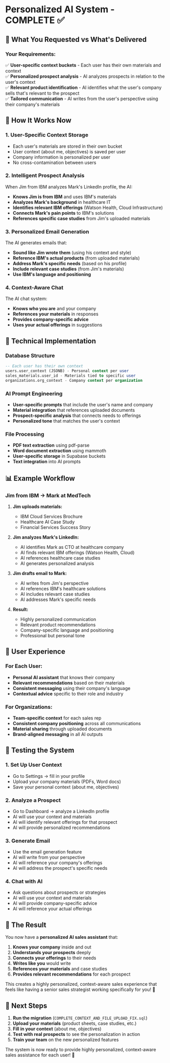 # Personalized AI System - COMPLETE ✅

## 🎯 What You Requested vs What's Delivered

### Your Requirements:
✅ **User-specific context buckets** - Each user has their own materials and context  
✅ **Personalized prospect analysis** - AI analyzes prospects in relation to the user's context  
✅ **Relevant product identification** - AI identifies what the user's company sells that's relevant to the prospect  
✅ **Tailored communication** - AI writes from the user's perspective using their company's materials  

## 🚀 How It Works Now

### 1. **User-Specific Context Storage**
- Each user's materials are stored in their own bucket
- User context (about me, objectives) is saved per user
- Company information is personalized per user
- No cross-contamination between users

### 2. **Intelligent Prospect Analysis**
When Jim from IBM analyzes Mark's LinkedIn profile, the AI:
- **Knows Jim is from IBM** and uses IBM's materials
- **Analyzes Mark's background** in healthcare IT
- **Identifies relevant IBM offerings** (Watson Health, Cloud Infrastructure)
- **Connects Mark's pain points** to IBM's solutions
- **References specific case studies** from Jim's uploaded materials

### 3. **Personalized Email Generation**
The AI generates emails that:
- **Sound like Jim wrote them** (using his context and style)
- **Reference IBM's actual products** (from uploaded materials)
- **Address Mark's specific needs** (based on his profile)
- **Include relevant case studies** (from Jim's materials)
- **Use IBM's language and positioning**

### 4. **Context-Aware Chat**
The AI chat system:
- **Knows who you are** and your company
- **References your materials** in responses
- **Provides company-specific advice**
- **Uses your actual offerings** in suggestions

## 🔧 Technical Implementation

### Database Structure
```sql
-- Each user has their own context
users.user_context (JSONB) - Personal context per user
sales_materials.user_id - Materials tied to specific user
organizations.org_context - Company context per organization
```

### AI Prompt Engineering
- **User-specific prompts** that include the user's name and company
- **Material integration** that references uploaded documents
- **Prospect-specific analysis** that connects needs to offerings
- **Personalized tone** that matches the user's context

### File Processing
- **PDF text extraction** using pdf-parse
- **Word document extraction** using mammoth
- **User-specific storage** in Supabase buckets
- **Text integration** into AI prompts

## 📊 Example Workflow

### Jim from IBM → Mark at MedTech

1. **Jim uploads materials:**
   - IBM Cloud Services Brochure
   - Healthcare AI Case Study
   - Financial Services Success Story

2. **Jim analyzes Mark's LinkedIn:**
   - AI identifies Mark as CTO at healthcare company
   - AI finds relevant IBM offerings (Watson Health, Cloud)
   - AI references healthcare case studies
   - AI generates personalized analysis

3. **Jim drafts email to Mark:**
   - AI writes from Jim's perspective
   - AI references IBM's healthcare solutions
   - AI includes relevant case studies
   - AI addresses Mark's specific needs

4. **Result:**
   - Highly personalized communication
   - Relevant product recommendations
   - Company-specific language and positioning
   - Professional but personal tone

## 🎨 User Experience

### For Each User:
- **Personal AI assistant** that knows their company
- **Relevant recommendations** based on their materials
- **Consistent messaging** using their company's language
- **Contextual advice** specific to their role and industry

### For Organizations:
- **Team-specific context** for each sales rep
- **Consistent company positioning** across all communications
- **Material sharing** through uploaded documents
- **Brand-aligned messaging** in all AI outputs

## 🧪 Testing the System

### 1. Set Up User Context
- Go to Settings → fill in your profile
- Upload your company materials (PDFs, Word docs)
- Save your personal context (about me, objectives)

### 2. Analyze a Prospect
- Go to Dashboard → analyze a LinkedIn profile
- AI will use your context and materials
- AI will identify relevant offerings for that prospect
- AI will provide personalized recommendations

### 3. Generate Email
- Use the email generation feature
- AI will write from your perspective
- AI will reference your company's offerings
- AI will address the prospect's specific needs

### 4. Chat with AI
- Ask questions about prospects or strategies
- AI will use your context and materials
- AI will provide company-specific advice
- AI will reference your actual offerings

## 🎉 The Result

You now have a **personalized AI sales assistant** that:

1. **Knows your company** inside and out
2. **Understands your prospects** deeply  
3. **Connects your offerings** to their needs
4. **Writes like you** would write
5. **References your materials** and case studies
6. **Provides relevant recommendations** for each prospect

This creates a highly personalized, context-aware sales experience that feels like having a senior sales strategist working specifically for you! 🚀

## 🔄 Next Steps

1. **Run the migration** (`COMPLETE_CONTEXT_AND_FILE_UPLOAD_FIX.sql`)
2. **Upload your materials** (product sheets, case studies, etc.)
3. **Fill in your context** (about me, objectives)
4. **Test with real prospects** to see the personalization in action
5. **Train your team** on the new personalized features

The system is now ready to provide highly personalized, context-aware sales assistance for each user! 🎯
